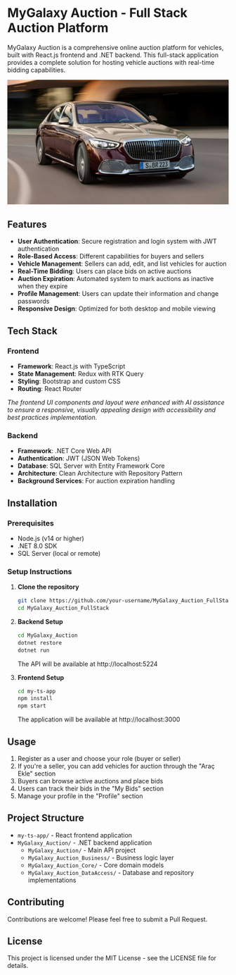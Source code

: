# MyGalaxy Auction - Full Stack Auction Platform

MyGalaxy Auction is a comprehensive online auction platform for vehicles, built with React.js frontend and .NET backend. This full-stack application provides a complete solution for hosting vehicle auctions with real-time bidding capabilities.

![MyGalaxy Auction Platform](my-ts-app/src/Images/2022-mercedes-maybach-s680-1068x601.jpg)

## Features

- **User Authentication**: Secure registration and login system with JWT authentication
- **Role-Based Access**: Different capabilities for buyers and sellers
- **Vehicle Management**: Sellers can add, edit, and list vehicles for auction
- **Real-Time Bidding**: Users can place bids on active auctions
- **Auction Expiration**: Automated system to mark auctions as inactive when they expire
- **Profile Management**: Users can update their information and change passwords
- **Responsive Design**: Optimized for both desktop and mobile viewing

## Tech Stack

### Frontend
- **Framework**: React.js with TypeScript
- **State Management**: Redux with RTK Query
- **Styling**: Bootstrap and custom CSS
- **Routing**: React Router

*The frontend UI components and layout were enhanced with AI assistance to ensure a responsive, visually appealing design with accessibility and best practices implementation.*

### Backend
- **Framework**: .NET Core Web API
- **Authentication**: JWT (JSON Web Tokens)
- **Database**: SQL Server with Entity Framework Core
- **Architecture**: Clean Architecture with Repository Pattern
- **Background Services**: For auction expiration handling

## Installation

### Prerequisites
- Node.js (v14 or higher)
- .NET 8.0 SDK
- SQL Server (local or remote)

### Setup Instructions

1. **Clone the repository**
   ```bash
   git clone https://github.com/your-username/MyGalaxy_Auction_FullStack.git
   cd MyGalaxy_Auction_FullStack
   ```

2. **Backend Setup**
   ```bash
   cd MyGalaxy_Auction
   dotnet restore
   dotnet run
   ```
   The API will be available at http://localhost:5224

3. **Frontend Setup**
   ```bash
   cd my-ts-app
   npm install
   npm start
   ```
   The application will be available at http://localhost:3000

## Usage

1. Register as a user and choose your role (buyer or seller)
2. If you're a seller, you can add vehicles for auction through the "Araç Ekle" section
3. Buyers can browse active auctions and place bids
4. Users can track their bids in the "My Bids" section
5. Manage your profile in the "Profile" section

## Project Structure

- `my-ts-app/` - React frontend application
- `MyGalaxy_Auction/` - .NET backend application
  - `MyGalaxy_Auction/` - Main API project
  - `MyGalaxy_Auction_Business/` - Business logic layer
  - `MyGalaxy_Auction_Core/` - Core domain models
  - `MyGalaxy_Auction_DataAccess/` - Database and repository implementations

## Contributing

Contributions are welcome! Please feel free to submit a Pull Request.

## License

This project is licensed under the MIT License - see the LICENSE file for details.
